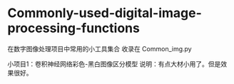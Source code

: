 # Commonly-used-digital-image-processing-functions
在数字图像处理项目中常用的小工具集合
收录在 Common_img.py

小项目1：卷积神经网络彩色-黑白图像区分模型
说明：有点大材小用了。但是效果很好。

